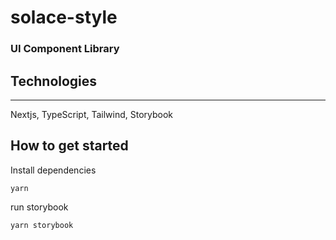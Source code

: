 # solace-style

### UI Component Library

## Technologies

---

Nextjs, TypeScript, Tailwind, Storybook

## How to get started

Install dependencies

    yarn

run storybook

    yarn storybook